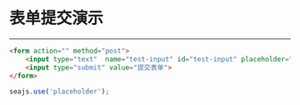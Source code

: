 # 表单提交演示

---

````html
<form action="" method="post">
    <input type="text"  name="test-input" id="test-input" placeholder="我是placeholder，不要提交我">
    <input type="submit" value="提交表单">
</form>
````

````js
seajs.use('placeholder');
````
